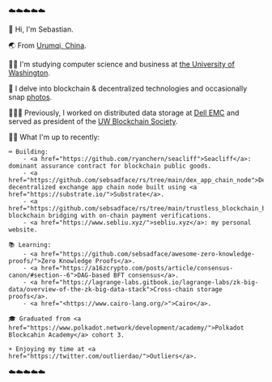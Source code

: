 ☁️☁️☁️☁️☁️

👋 Hi, I'm Sebastian.

🌏 From <a href="https://goo.gl/maps/VWc4w6wPdNxqgKrB6">Urumqi, China</a>.

👨‍🎓 I'm studying computer science and business at <a href="https://www.cs.washington.edu/">the University of Washington</a>.

🌱 I delve into blockchain & decentralized technologies and occasionally snap <a href="https://www.instagram.com/sebsadface/">photos</a>.

👨🏻‍💻 Previously, I worked on distributed data storage at <a href="https://www.dell.com/">Dell EMC</a> and served as president of the <a href="https://www.uwblockchain.org/">UW Blockchain Society</a>.

🤷‍♂️ What I'm up to recently:

    ⌨️ Building: 
        - <a href="https://github.com/ryanchern/seacliff">Seacliff</a>: dominant assurance contract for blockchain public goods.
        - <a href="https://github.com/sebsadface/rs/tree/main/dex_app_chain_node">Den</a>: decentralized exchange app chain node built using <a href="https://substrate.io/">Substrate</a>.
        - <a href="https://github.com/sebsadface/rs/tree/main/trustless_blockchain_bridge_smart_contracts">SpvBridge</a>: blockchain bridging with on-chain payment verifications.
        - <a href="https://www.sebliu.xyz/">sebliu.xyz</a>: my personal website.

    📚 Learning: 
        - <a href="https://github.com/sebsadface/awesome-zero-knowledge-proofs/">Zero Knowledge Proofs</a>.
        - <a href="https://a16zcrypto.com/posts/article/consensus-canon/#section--6">DAG-based BFT consensus</a>.
        - <a href="https://lagrange-labs.gitbook.io/lagrange-labs/zk-big-data/overview-of-the-zk-big-data-stack">Cross-chain storage proofs</a>. 
        - <a href="<https://www.cairo-lang.org/>">Cairo</a>.

    🎓 Graduated from <a href="https://www.polkadot.network/development/academy/">Polkadot Blockcahin Academy</a> cohort 3.

    ☀️ Enjoying my time at <a href="https://twitter.com/outlierdao/">Outliers</a>.

☁️☁️☁️☁️☁️